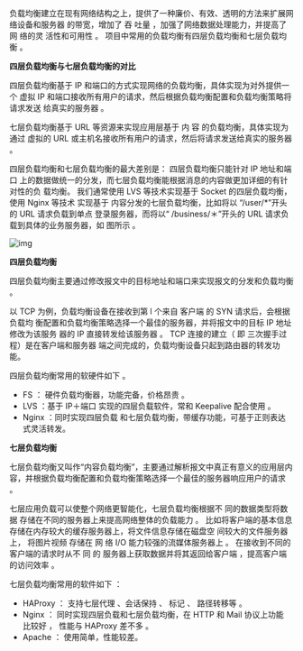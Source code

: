 负载均衡建立在现有网络结构之上，提供了一种廉价、有效、透明的方法来扩展网 络设备和服务器 的带宽，增加了 吞 吐量 ，加强了网络数据处理能力，并提高了网 络的灵 活性和可用性 。 项目中常用的负载均衡有四层负载均衡和七层负载均衡 。



**四层负载均衡与七层负载均衡的对比**

四层负载均衡基于 IP 和端口的方式实现网络的负载均衡，具体实现为对外提供一个 虚拟 IP 和端口接收所有用户的请求，然后根据负载均衡配置和负载均衡策略将请求发送 给真实的服务器 。

七层负载均衡基于 URL 等资源来实现应用层基于 内 容 的负载均衡，具体实现为通过 虚拟的 URL 或主机名接收所有用户的请求，然后将请求发送给真实的服务器 。

四层负载均衡和七层负载均衡的最大差别是： 四层负载均衡只能针对 IP 地址和端口 上的数据做统一的分发，而七层负载均衡能根据消息的内容做更加详细的有针对性的负 载均衡。 我们通常使用 LVS 等技术实现基于 Socket 的四层负载均衡，使用 Nginx 等技术 实现基于 内容分发的七层负载均衡，比如将以 “/user/*”开头的 URL 请求负载到单点 登录服务器，而将以“ /business/＊”开头的 URL 请求负载到具体的业务服务器，如 图所示 。

![img](http://pcc.huitogo.club/cf1cb2d1cac42099e8ffddf6ae75b322)



**四层负载均衡**

四层负载均衡主要通过修改报文中的目标地址和端口来实现报文的分发和负载均衡 。

以 TCP 为例，负载均衡设备在接收到第 l 个来自 客户端 的 SYN 请求后，会根据负载均 衡配置和负载均衡策略选择一个最佳的服务器，并将报文中的目标 IP 地址修改为该服务 器的 IP 直接转发给该服务器 。 TCP 连接的建立（ 即 三次握手过程）是在客户端和服务器 端之间完成的，负载均衡设备只起到路由器的转发功能。



四层负载均衡常用的软硬件如下 。

- FS ： 硬件负载均衡器，功能完备，价格昂贵 。
- LVS ：基于 IP＋端口 实现的四层负载软件，常和 Keepalive 配合使用 。
- Nginx ：同时实现四层负载 和七层负载均衡，带缓存功能，可基于正则表达式灵活转发。



**七层负载均衡**

七层负载均衡又叫作“内容负载均衡”，主要通过解析报文中真正有意义的应用层内 容，并根据负载均衡配置和负载均衡策略选择一个最佳的服务器响应用户的请求 。

七层应用负载可以使整个网络更智能化，七层负载均衡根据不 同的数据类型将数据 存储在不同的服务器上来提高网络整体的负载能力 。 比如将客户端的基本信息存储在内存较大的缓存服务器上，将文件信息存储在磁盘空 间较大的文件服务器上， 将图片视频 存储在 网 络 I/O 能力较强的流媒体服务器上 。 在接收到不同的客户端的请求时从不 同 的 服务器上获取数据并将其返回给客户端 ，提高客户端的访问效率 。



七层负载均衡常用的软件如下 ：

- HAProxy ： 支持七层代理 、会话保持 、 标记 、 路径转移等 。
- Nginx ： 同时实现四层负载和七层负载均衡，在 HTTP 和 Mail 协议上功能 比较好 ， 性能与 HAProxy 差不多 。
- Apache ： 使用简单，性能较差。